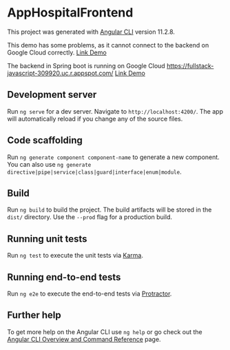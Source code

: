 # AppHospitalFrontend

This project was generated with [Angular CLI](https://github.com/angular/angular-cli) version 11.2.8.

This demo has some problems, as it cannot connect to the backend on Google Cloud correctly. [Link Demo](https://app-hospital-frontend.herokuapp.com/)

The backend in Spring boot is running on Google Cloud https://fullstack-javascript-309920.uc.r.appspot.com/ [Link Demo](https://fullstack-javascript-309920.uc.r.appspot.com/doctor/list)

## Development server

Run `ng serve` for a dev server. Navigate to `http://localhost:4200/`. The app will automatically reload if you change any of the source files.

## Code scaffolding

Run `ng generate component component-name` to generate a new component. You can also use `ng generate directive|pipe|service|class|guard|interface|enum|module`.

## Build

Run `ng build` to build the project. The build artifacts will be stored in the `dist/` directory. Use the `--prod` flag for a production build.

## Running unit tests

Run `ng test` to execute the unit tests via [Karma](https://karma-runner.github.io).

## Running end-to-end tests

Run `ng e2e` to execute the end-to-end tests via [Protractor](http://www.protractortest.org/).

## Further help

To get more help on the Angular CLI use `ng help` or go check out the [Angular CLI Overview and Command Reference](https://angular.io/cli) page.
